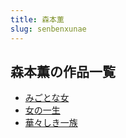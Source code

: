 ```yaml
---
title: 森本薫
slug: senbenxunae
---
```


## 森本薫の作品一覧

- [みごとな女](migotonanu-f90)
- [女の一生](nunoyisheng-26d)
- [華々しき一族](huashikiyizu-aeb)
